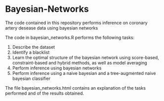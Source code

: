 # Bayesian-Networks

The code contained in this repository performs inference on coronary artery desease data using bayesian networks

The code in bayesian_networks.R performs the following tasks: 

1) Describe the dataset 
2) Identify a blacklist
3) Learn the optimal structure of the bayesian network using score-based, constraint-based and hybrid methods, as well as model averaging
4) Perform inference using bayesian networks
5) Perform inference using a naive bayesian and a tree-augmented naive bayesian classifier

The file bayesian_networks.html contains an explanation of the tasks performed and of the results obtained. 
